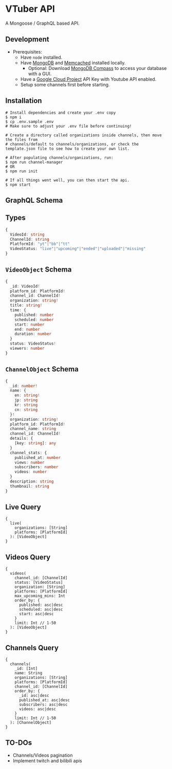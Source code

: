 # VTuber API
A Mongoose / GraphQL based API.

## Development
* Prerequisites:
  * Have `node` installed.
  * Have [MongoDB](https://docs.mongodb.com/manual/installation/) and [Memcached](https://www.howtoforge.com/how-to-install-memcached-on-ubuntu-2004-lts/) installed locally.
    * Optional: Download [MongoDB Compass](https://www.mongodb.com/try/download/compass) to access your database with a GUI.
  * Have a [Google Cloud Project](https://console.cloud.google.com/apis/credentials) API Key with Youtube API enabled.
  * Setup some channels first before starting.

## Installation
```
# Install dependencies and create your .env copy
$ npm i
$ cp .env.sample .env
# Make sure to adjust your .env file before continuing!

# Create a directory called organizations inside channels, then move the files from
# channels/default to channels/organizations, or check the template.json file to see how to create your own list.

# After populating channels/organizations, run:
$ npm run channel-manager
# OR
$ npm run init

# If all things went well, you can then start the api.
$ npm start
```

## GraphQL Schema

## Types
```ts
{
  VideoId: string
  ChannelId: string
  PlatformId: "yt"|"bb"|"tt"
  VideoStatus: "live"|"upcoming"|"ended"|"uploaded"|"missing"
}
```

## `VideoObject` Schema
```ts
{
  _id: VideoId!
  platform_id: PlatformId!
  channel_id: ChannelId!
  organization: string!
  title: string!
  time: {
    published: number
    scheduled: number
    start: number
    end: number
    duration: number
  }
  status: VideoStatus!
  viewers: number
}
```

## `ChannelObject` Schema
```ts
{
  _id: number!
  name: {
    en: string!
    jp: string
    kr: string
    cn: string
  }!
  organization: string!
  platform_id: PlatformId!
  channel_name: string
  channel_id: ChannelId!
  details: {
    [key: string]: any
  }
  channel_stats: {
    published_at: number
    views: number
    subscribers: number
    videos: number
  }
  description: string
  thumbnail: string
}
```

## Live Query
```
{
  live(
    organizations: [String]
    platforms: [PlatformId]
  ): [VideoObject]
}
```

## Videos Query
```
{
  videos(
    channel_id: [ChannelId]
    status: [VideoStatus]
    organization: [String]
    platforms: [PlatformId]
    max_upcoming_mins: Int
    order_by: {
      published: asc|desc
      scheduled: asc|desc
      start: asc|desc
    }
    limit: Int // 1-50
  ): [VideoObject]
}
```

## Channels Query
```
{
  channels(
    _id: [Int]
    name: String
    organizations: [String]
    platforms: [PlatformId]
    channel_id: [ChannelId]
    order_by: {
      _id: asc|desc
      published_at: asc|desc
      subscribers: asc|desc
      videos: asc|desc
    }
    limit: Int // 1-50
  ): [ChannelObject]
}
```

##

## TO-DOs
* Channels/Videos pagination
* Implement twitch and bilibili apis
